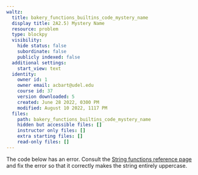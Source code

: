```yaml
---
waltz:
  title: bakery_functions_builtins_code_mystery_name
  display title: 2A2.5) Mystery Name
  resource: problem
  type: blockpy
  visibility:
    hide status: false
    subordinate: false
    publicly indexed: false
  additional settings:
    start_view: text
  identity:
    owner id: 1
    owner email: acbart@udel.edu
    course id: 37
    version downloaded: 5
    created: June 28 2022, 0300 PM
    modified: August 10 2022, 1117 PM
  files:
    path: bakery_functions_builtins_code_mystery_name
    hidden but accessible files: []
    instructor only files: []
    extra starting files: []
    read-only files: []
---
```

The code below has an error. Consult the [String functions reference page](https://python-sneks.github.io/pages/v3_0/references/strings.html) and fix the error so that it correctly makes the string entirely uppercase.